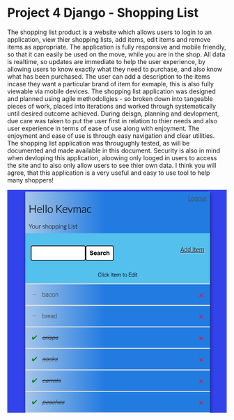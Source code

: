 # Project 4 Django - Shopping List

The shopping list product is a website which allows users to login to an application, view thier shopping lists, add items, edit items and remove items as appropriate.
The application is fully responsive and mobile friendly, so that it can easily be used on the move, while you are in the shop.  All data is realtime, so updates are immediate to help the user experience, by allowing users to know exactly what they need to purchase, and also know what has been purchased.
The user can add a description to the items incase they want a particular brand of item for exmaple, this is also fully viewable via mobile devices.
The shopping list application was designed and planned using agile methodoligies - so broken down into tangeable pieces of work, placed into iterations and worked through systematically until desired outcome achieved. 
During deisgn, planning and devlopment, due care was taken to put the user first in relation to thier needs and also user experience in terms of ease of use along with enjoyment.  The enjoyment and ease of use is through easy navigation and clear utilities.
The shopping list application was througughly tested, as will be documented and made available in this document. 
Security is also in mind when devloping this application, aloowing only looged in users to access the site and to also only allow users to see thier own data.
I think you will agree, that this application is a very useful and easy to use tool to help many shoppers!

![Web Page view](assets/images/Shop%20List.png)
